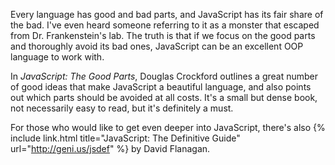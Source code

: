 Every language has good and bad parts, and JavaScript has its fair share of the bad. I've even heard someone referring to it as a monster that escaped from Dr. Frankenstein's lab. The truth is that if we focus on the good parts and thoroughly avoid its bad ones, JavaScript can be an excellent OOP language to work with.

In *JavaScript: The Good Parts*, Douglas Crockford outlines a great number of good ideas that make JavaScript a beautiful language, and also points out which parts should be avoided at all costs. It's a small but dense book, not necessarily easy to read, but it's definitely a must.

For those who would like to get even deeper into JavaScript, there's also {% include link.html title="JavaScript: The Definitive Guide" url="http://geni.us/jsdef" %} by David Flanagan.